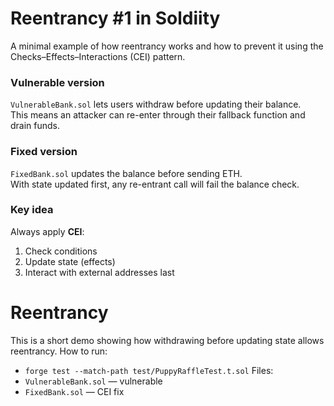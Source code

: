 # Reentrancy #1 in Soldiity

A minimal example of how reentrancy works and how to prevent it using the
Checks–Effects–Interactions (CEI) pattern.

### Vulnerable version
`VulnerableBank.sol` lets users withdraw before updating their balance.  
This means an attacker can re-enter through their fallback function and drain funds.

### Fixed version
`FixedBank.sol` updates the balance before sending ETH.  
With state updated first, any re-entrant call will fail the balance check.

### Key idea
Always apply **CEI**:
1. Check conditions  
2. Update state (effects)  
3. Interact with external addresses last

# Reentrancy
This is a short demo showing how withdrawing before updating state allows reentrancy.
How to run:
- `forge test --match-path test/PuppyRaffleTest.t.sol`
Files:
- `VulnerableBank.sol` — vulnerable
- `FixedBank.sol` — CEI fix

